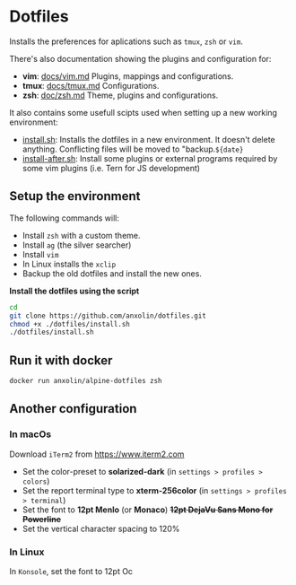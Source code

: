# Dotfiles
Installs the preferences for aplications such as `tmux`, `zsh` or `vim`.

There's also documentation showing the plugins and configuration for:

* **vim**: [docs/vim.md](docs/vim.md) Plugins, mappings and configurations.
* **tmux**: [docs/tmux.md](docs/tmux.md) Configurations.
* **zsh**: [doc/zsh.md](docs/zsh.md) Theme, plugins and configurations.

It also contains some usefull scipts used when setting up a new working environment:

* [install.sh](install.sh): Installs the dotfiles in a new environment. 
It doesn't delete anything. Conflicting files will be moved to "backup.`${date}`
* [install-after.sh](install.sh): Install some plugins or external programs required by some vim plugins (i.e. Tern for JS development)

## Setup the environment
The following commands will:

* Install `zsh` with a custom theme.
* Install `ag` (the silver searcher)
* Install `vim`
* In Linux installs the `xclip`
* Backup the old dotfiles and install the new ones.

**Install the dotfiles using the script**

```bash
cd
git clone https://github.com/anxolin/dotfiles.git
chmod +x ./dotfiles/install.sh
./dotfiles/install.sh
```

## Run it with docker
```bash
docker run anxolin/alpine-dotfiles zsh
```

## Another configuration
### In macOs
Download `iTerm2` from https://www.iterm2.com

* Set the color-preset to **solarized-dark** (in `settings > profiles > colors`)
* Set the report terminal type to **xterm-256color** (in `settings > profiles > terminal`)
* Set the font to **12pt Menlo** (or **Monaco**)  ~~**12pt DejaVu Sans Mono for Powerline**~~
* Set the vertical character spacing to 120%

### In Linux
In `Konsole`, set the font to 12pt Oc

